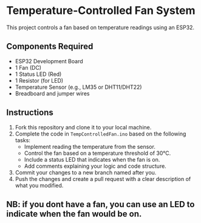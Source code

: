 # Temperature-Controlled Fan System

This project controls a fan based on temperature readings using an ESP32. 

## Components Required
- ESP32 Development Board
- 1 Fan (DC)
- 1 Status LED (Red)
- 1 Resistor (for LED)
- Temperature Sensor (e.g., LM35 or DHT11/DHT22)
- Breadboard and jumper wires

## Instructions
1. Fork this repository and clone it to your local machine.
2. Complete the code in `TempControlledFan.ino` based on the following tasks:
   - Implement reading the temperature from the sensor.
   - Control the fan based on a temperature threshold of 30°C.
   - Include a status LED that indicates when the fan is on.
   - Add comments explaining your logic and code structure.
3. Commit your changes to a new branch named after you.
4. Push the changes and create a pull request with a clear description of what you modified.

## NB: if you dont have a fan, you can use an LED to indicate when the fan would be on.
